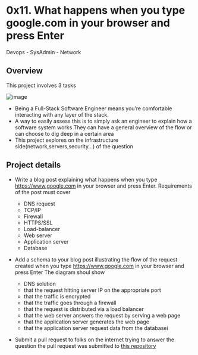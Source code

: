 #  0x11. What happens when you type google.com in your browser and press Enter
Devops -   SysAdmin   - Network
## Overview
This project involves 3 tasks

![image](https://github.com/arkoaikins/python_programming/assets/110135034/a53439db-6177-4d1b-8abb-e82382d9e3cb)


- Being a Full-Stack Software Engineer means you’re comfortable interacting with any layer of the stack.
- A way to easily assess this is to simply ask an engineer to explain how a software system works
They can have a general overview of the flow or can choose to dig deep in a certain area
- This project explores on the infrastructure side(network,servers,security...) of the question

## Project details
- Write a blog post explaining what happens when you type https://www.google.com in your browser and press Enter.
Requirements of the post must cover
  - DNS request
  - TCP/IP
  - Firewall
  - HTTPS/SSL
  - Load-balancer
  - Web server
  - Application server
  - Database

- Add a schema to your blog post illustrating the flow of the request created when you type https://www.google.com in your browser and press Enter
The diagram shoul show
  - DNS solution
  - that the request hitting server IP on the appropriate port
  - that the traffic is encrypted
  - that the traffic goes through a firewall
  - that the request is distributed via a load balancer
  - that the web server answers the request by serving a web page
  - that the application server generates the web page
  - that the application server request data from the databasei

- Submit a pull request to folks on the internet trying to answer the question
the pull request was submitted to [this repository](https://github.com/alex/what-happens-when#the-g-key-is-pressed)
